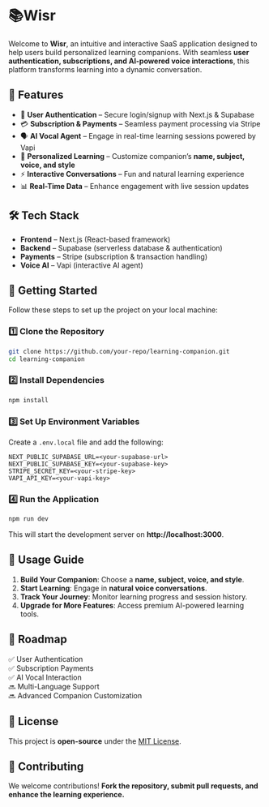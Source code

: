 # 📚Wisr

Welcome to **Wisr**, an intuitive and interactive SaaS application designed to help users build personalized learning companions. With seamless **user authentication, subscriptions, and AI-powered voice interactions**, this platform transforms learning into a dynamic conversation.

## 🚀 Features

- 🔐 **User Authentication** – Secure login/signup with Next.js & Supabase
- 💳 **Subscription & Payments** – Seamless payment processing via Stripe
- 🗣️ **AI Vocal Agent** – Engage in real-time learning sessions powered by Vapi
- 🎨 **Personalized Learning** – Customize companion’s **name, subject, voice, and style**
- ⚡ **Interactive Conversations** – Fun and natural learning experience
- 📊 **Real-Time Data** – Enhance engagement with live session updates

## 🛠️ Tech Stack

- **Frontend** – Next.js (React-based framework)
- **Backend** – Supabase (serverless database & authentication)
- **Payments** – Stripe (subscription & transaction handling)
- **Voice AI** – Vapi (interactive AI agent)

## 📖 Getting Started

Follow these steps to set up the project on your local machine:

### 1️⃣ Clone the Repository

```bash
git clone https://github.com/your-repo/learning-companion.git
cd learning-companion
```

### 2️⃣ Install Dependencies

```bash
npm install
```

### 3️⃣ Set Up Environment Variables

Create a `.env.local` file and add the following:

```env
NEXT_PUBLIC_SUPABASE_URL=<your-supabase-url>
NEXT_PUBLIC_SUPABASE_KEY=<your-supabase-key>
STRIPE_SECRET_KEY=<your-stripe-key>
VAPI_API_KEY=<your-vapi-key>
```

### 4️⃣ Run the Application

```bash
npm run dev
```

This will start the development server on **http://localhost:3000**.

## 🎯 Usage Guide

1. **Build Your Companion**: Choose a **name, subject, voice, and style**.
2. **Start Learning**: Engage in **natural voice conversations**.
3. **Track Your Journey**: Monitor learning progress and session history.
4. **Upgrade for More Features**: Access premium AI-powered learning tools.

## 📌 Roadmap

✅ User Authentication  
✅ Subscription Payments  
✅ AI Vocal Interaction  
🔜 Multi-Language Support  
🔜 Advanced Companion Customization  

## 📄 License

This project is **open-source** under the [MIT License](https://opensource.org/licenses/MIT).

## 🤝 Contributing

We welcome contributions! **Fork the repository, submit pull requests, and enhance the learning experience.**


